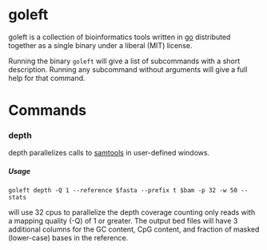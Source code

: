 # goleft

goleft is a collection of bioinformatics tools written in
[go](https://gitub.com/golang.org) distributed together
as a single binary under a liberal (MIT) license.

Running the binary `goleft` will give a list of subcommands
with a short description. Running any subcommand without
arguments will give a full help for that command.

# Commands

### depth

depth parallelizes calls to [samtools](https://samtools.github.io) in user-defined windows.

##### Usage 

```
goleft depth -Q 1 --reference $fasta --prefix t $bam -p 32 -w 50 --stats
```
will use 32 cpus to parallelize the depth coverage counting only reads
with a mapping quality (-Q) of 1 or greater. The output bed files
will have 3 additional columns for the GC content, CpG content, and fraction
of masked (lower-case) bases in the reference.
